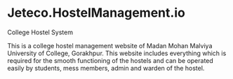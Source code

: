 # Jeteco.HostelManagement.io
College Hostel System

This is a college hostel management website of Madan Mohan Malviya University of College, Gorakhpur. This website includes everything which is required for the smooth functioning of the hostels and can be operated easily by students, mess members, admin and warden of the hostel.
